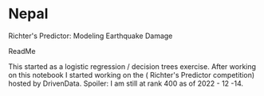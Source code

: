 # Nepal
Richter's Predictor: Modeling Earthquake Damage

ReadMe

This started as a logistic regression / decision trees exercise.
After working on this notebook I started working on the ( Richter's Predictor competition) hosted by DrivenData.
Spoiler: I am still at rank 400 as of 2022 - 12 -14.

